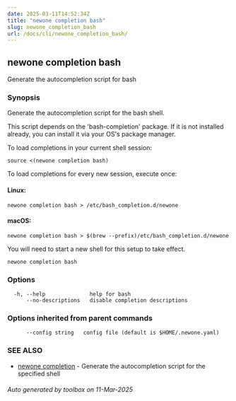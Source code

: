 ```yaml
---
date: 2025-03-11T14:52:34Z
title: "newone completion bash"
slug: newone_completion_bash
url: /docs/cli/newone_completion_bash/
---
```

## newone completion bash

Generate the autocompletion script for bash

### Synopsis

Generate the autocompletion script for the bash shell.

This script depends on the 'bash-completion' package.
If it is not installed already, you can install it via your OS's package manager.

To load completions in your current shell session:

	source <(newone completion bash)

To load completions for every new session, execute once:

#### Linux:

	newone completion bash > /etc/bash_completion.d/newone

#### macOS:

	newone completion bash > $(brew --prefix)/etc/bash_completion.d/newone

You will need to start a new shell for this setup to take effect.


```
newone completion bash
```

### Options

```
  -h, --help              help for bash
      --no-descriptions   disable completion descriptions
```

### Options inherited from parent commands

```
      --config string   config file (default is $HOME/.newone.yaml)
```

### SEE ALSO

* [newone completion](/newone/docs/cli/newone_completion/)	 - Generate the autocompletion script for the specified shell

###### Auto generated by toolbox on 11-Mar-2025
